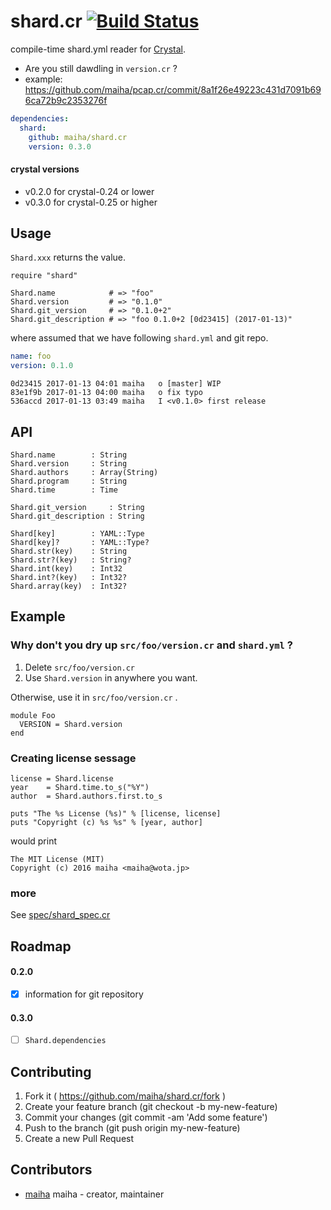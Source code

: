 # shard.cr [![Build Status](https://travis-ci.org/maiha/shard.cr.svg?branch=master)](https://travis-ci.org/maiha/shard.cr)

compile-time shard.yml reader for [Crystal](http://crystal-lang.org/).

- Are you still dawdling in `version.cr` ?
- example: https://github.com/maiha/pcap.cr/commit/8a1f26e49223c431d7091b696ca72b9c2353276f

```yaml
dependencies:
  shard:
    github: maiha/shard.cr
    version: 0.3.0
```

#### crystal versions
- v0.2.0 for crystal-0.24 or lower
- v0.3.0 for crystal-0.25 or higher

## Usage

`Shard.xxx` returns the value.

```crystal
require "shard"

Shard.name            # => "foo"
Shard.version         # => "0.1.0"
Shard.git_version     # => "0.1.0+2"
Shard.git_description # => "foo 0.1.0+2 [0d23415] (2017-01-13)"
```

where assumed that we have following `shard.yml` and git repo.

```yml
name: foo
version: 0.1.0
```

```
0d23415 2017-01-13 04:01 maiha   o [master] WIP
83e1f9b 2017-01-13 04:00 maiha   o fix typo
536accd 2017-01-13 03:49 maiha   I <v0.1.0> first release
```

## API

```crystal
Shard.name        : String
Shard.version     : String
Shard.authors     : Array(String)
Shard.program     : String
Shard.time        : Time

Shard.git_version     : String
Shard.git_description : String

Shard[key]        : YAML::Type
Shard[key]?       : YAML::Type?
Shard.str(key)    : String
Shard.str?(key)   : String?
Shard.int(key)    : Int32
Shard.int?(key)   : Int32?
Shard.array(key)  : Int32?
```

## Example

### Why don't you dry up `src/foo/version.cr` and `shard.yml` ?

1. Delete `src/foo/version.cr` 
2. Use `Shard.version` in anywhere you want.

Otherwise, use it in `src/foo/version.cr` .

```crystal
module Foo
  VERSION = Shard.version
end
```

### Creating license sessage

```crystal
license = Shard.license
year    = Shard.time.to_s("%Y")
author  = Shard.authors.first.to_s

puts "The %s License (%s)" % [license, license]
puts "Copyright (c) %s %s" % [year, author]
```

would print

```
The MIT License (MIT)
Copyright (c) 2016 maiha <maiha@wota.jp>
```

### more

See [spec/shard_spec.cr](spec/shard_spec.cr)

## Roadmap

#### 0.2.0

- [x] information for git repository

#### 0.3.0

- [ ] `Shard.dependencies`

## Contributing

1. Fork it ( https://github.com/maiha/shard.cr/fork )
2. Create your feature branch (git checkout -b my-new-feature)
3. Commit your changes (git commit -am 'Add some feature')
4. Push to the branch (git push origin my-new-feature)
5. Create a new Pull Request

## Contributors

- [maiha](https://github.com/maiha) maiha - creator, maintainer
